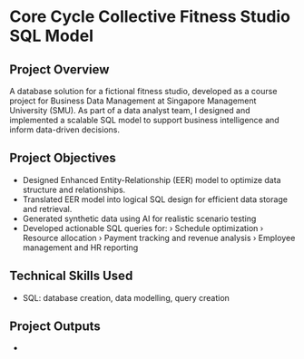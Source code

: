 # Core Cycle Collective Fitness Studio SQL Model

## Project Overview
A database solution for a fictional fitness studio, developed as a course project for Business Data Management at Singapore Management University (SMU). As part of a data analyst team, I designed and implemented a scalable SQL model to support business intelligence and inform data-driven decisions.

## Project Objectives
* Designed Enhanced Entity-Relationship (EER) model to optimize data structure and relationships.
* Translated EER model into logical SQL design for efficient data storage and retrieval.
* Generated synthetic data using AI for realistic scenario testing
* Developed actionable SQL queries for:
› Schedule optimization
› Resource allocation
› Payment tracking and revenue analysis
› Employee management and HR reporting

## Technical Skills Used
* SQL: database creation, data modelling, query creation
  
## Project Outputs
*

